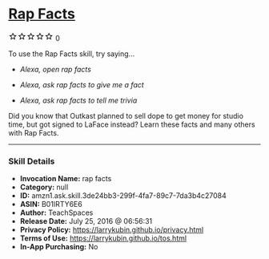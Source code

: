 # [Rap Facts](http://alexa.amazon.com/#skills/amzn1.ask.skill.3de24bb3-299f-4fa7-89c7-7da3b4c27084)
![0 stars](../../images/ic_star_border_black_18dp_1x.png)![0 stars](../../images/ic_star_border_black_18dp_1x.png)![0 stars](../../images/ic_star_border_black_18dp_1x.png)![0 stars](../../images/ic_star_border_black_18dp_1x.png)![0 stars](../../images/ic_star_border_black_18dp_1x.png) 0

To use the Rap Facts skill, try saying...

* *Alexa, open rap facts*

* *Alexa, ask rap facts to give me a fact*

* *Alexa, ask rap facts to tell me trivia*

Did you know that Outkast planned to sell dope to get money for studio time, but got signed to LaFace instead? Learn these facts and many others with Rap Facts.

***

### Skill Details

* **Invocation Name:** rap facts
* **Category:** null
* **ID:** amzn1.ask.skill.3de24bb3-299f-4fa7-89c7-7da3b4c27084
* **ASIN:** B01IRTY6E6
* **Author:** TeachSpaces
* **Release Date:** July 25, 2016 @ 06:56:31
* **Privacy Policy:** https://larrykubin.github.io/privacy.html
* **Terms of Use:** https://larrykubin.github.io/tos.html
* **In-App Purchasing:** No
